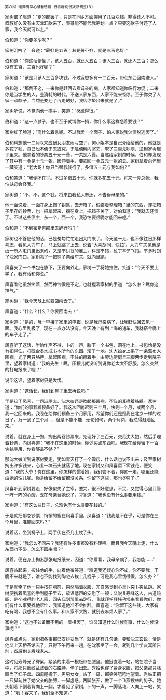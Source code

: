    第八回 谢舞有深心请看绣履 行歌增别恨拨断离弦(3) 

   家树皱了眉道：“别的都罢了，只是在同乡方面挪用了几百块钱，非得还人不可。叔叔好久没有由天津汇款来了，表哥能不能代我筹划一点？只要这款子付还了人家，我今天就可以走。”

   伯和道：“你要多少呢？”

   家树沉吟了一会道：“最好是五百；若是筹不齐，就是三百也好。”

   伯和道：“你这话倒怪了，该人五百，就还人五百；该人三百，就还人三百；怎么没有五百，三百也好呢？”

   家树道：“该是只该人三百多块钱。不过我想多有一二百元，带点东西回南送人。”

   伯和道：“那倒不必，一来你是赶回去看母亲的病，人家都知道你临行匆促；二来你是当学生的人，是消耗的时代，不送人家东西，人家不能来怪你。至于你欠了人家一点款子，当然是要还了再走的好，我给你垫出来就是了。”

   家树听说，不觉向他一拱手，笑道：“感激得很。”

   伯和道：“这一点款子，也不至于就博你一揖，你什么事这样急着要钱？”

   家树红了脸道：“有什么着急呢。不过我爱一个面子，怕人家说我欠债脱逃罢了。”

   伯和料想他一二月以来应酬女朋友闹亏空了，何小姐本是自己介绍给他的，他就是多花了钱，自己也不便于去追究。于是便到内室去，取了三百元钞票，送到家树屋子里来。他拿着的钞票五十元一叠，一共是六叠。当递给家树的时候，伯和却发现了其中有一叠是十元一张，因伸着手，要拿回一叠五元一张的去。家树拿着向怀里一藏笑道：“老大哥！你只当替我饯行了，多借五十元与我如何？”

   伯和笑道：“我倒不在乎。不过多借五十元，你就多花五十元，将来一算总帐，我怕姑母会怪我。”

   家树道：“不，不，这个钱，将来由我私人奉还，不告诉母亲的。”

   他一面说着，一面在身上掏了钥匙，去开箱子，假装着整理箱子里的东西，却把箱子里存的钞票，也一把拿起来，揣在身上，把箱子关了，对伯和道：“我就去还债了。不过这些债主，东一个，西一个，我恐怕要很晚才能回来呢。”

   伯和道：“不到密斯何那里去辞行吗？”

   家树也不答应他的话，已是匆匆忙忙走出大门来了。今天这一走，也不像往日那样考虑，看见人力车子，马上就跳了上去，说着“大喜胡同，快拉”。人力车夫见他是由一所大宅门里出来的，又是不讲钱的雇主，料是不错，拉了车子飞跑。不多时到了沈家门口。家树抓了一把铜子票给车夫，就向里跑。

   凤喜夹了一个书包在胁下，正要向外走，家树一手将她拉住，笑道：“今天不要上学了。我有话和你说。”

   凤喜看他虽然笑着，然而神气很是不定，也就握着家树的手道：“怎么啦？瞧你这神气。”

   家树道：“我今天晚上就要回南去了。”

   凤喜道：“什么？什么？你要回南去！”

   家树道：“是的，我一早接了家里的电报，说是我母亲病了，让我赶快回去见一面。我心里乱极了，现在一点办法没有。今天晚上有到上海的通车，我就搭今晚上的车子走了。”

   凤喜听了这话，半晌作声不得，卜的一声，胁下一个书包，落在地上。书包恰是没有扣得住，将砚台墨水瓶书本所有的东西，滚了一地。沈大娘身上系了一条蓝布大围襟，光了两只胳膊，拿起围襟，不住的擦着手，由旁边厨房里三脚两步走到院子里，望着家树道：“我的先生！瞧，压根儿就没听到说你老太太不舒服，怎么突然的打电报来了哩？”

   说毕这话，望着家树只是发愣。

   家树道：“这话长，我们到屋子里去再说吧。”

   于是拉了凤喜，一同进屋去。沈大娘还是掀起那围襟，不住的互擦着胳膊。家树道：“你们的事我都预备好了。我这次回南迟则三个月，快则一个月，或两个月，我一定回来的。我现在给你们预备三个月家用，希望你们还是照我在北京一样的过日子。万一到了三个月……但是不能不能，无论如何，两个月内，我总得赶着回来。”

   说着，就在身上一掏，掏出两卷钞票来，先理好了三百元，交给沈大娘，然后手理着钞票，向凤喜道：“我不在这里的时候，你少买点东西吧。我现在给你留下一百块钱零用，你看够是不够？”

   那沈大娘听到说家树要走，犹如青天打了一个霹雳，什么话也说不出来；及至家树掏出许多钱来，心里一块石头就落了地。现在家树又和凤喜留下零钱花，便笑道：“我的大爷！你在这里，你怎样的惯着她，我们管不着，你这一走，哪里还能由她的性儿呢。你是给留不给留都没关系，你留下这些，那也尽够了。”

   凤喜听到家树要走，好像似失了主宰，要哭，很不好意思，不哭，又觉得心里只管一阵一阵的心酸，现在母亲替她说了，才答道：“我也没有什么事要用钱。”

   家树道：“有这么些日子，总难免有什么事要花钱的。”

   于是就把那卷钞票，悄悄的塞在凤喜手里，凤喜道：“钱我是不在乎，可是你在三个月里，准能回来吗？”

   说着话，坐到椅子上，两手伏在茶几上枕了头。

   家树道：“我怎么不回来？我还有许多事都没有料理哩。而且我今天晚上走，什么东西也不带，怎么不回来呢？”

   说着，便在身上掏出那张电报纸来，因道：“你看看，我母亲病了，我怎能……”

   凤喜站起来，按住他的手，向着他微笑道：“难道我还疑心你不成，你不要我，干脆不来就是了，谁也不能找到陶宅去挨上几棍子；可是我心里慌得很，怎么办？”

   于是就牵了他一只手按在胸前，果然隔着衣服，兀自感觉到心里卜突卜突乱跳。家树便携着凤喜的手到屋子里去，软语低声的安慰了一顿；又说关寿峰这人，古道热肠，是个难得的老人家，回头我到那里去辞行，我就拜托拜托他常来看看你们，你们有什么事要找他帮忙，我知道他准不会推辞。凤喜道：“你留下这些钱，大家有吃有喝，我想不会有什么事。和人家不大熟，就别去麻烦人家了。”

   家树道：“这也不过备而不用的一着棋罢了。谁又知道什么时候有事，什么时候没事呢？”

   凤喜点点头，家树把各事都已安排妥当了，就是还有几句话，要和沈三玄说，恰是他又上天桥茶馆去了，只得下午再来一趟。在沈家坐了一会，就到几个学友寓所告别；然后到关寿峰家来。

   这时见寿峰光了脊梁，紧紧的束着一根板带在腰里。他挺直着一站，站在院子当中，将那只筋纹乱鼓着的右胳膊，伸了出去。秀姑也穿了紧身衣服，把父亲那只胳膊当了杠子盘。四周屋檐下，男男女女，站了一周，都笑笑嘻嘻地望着。秀姑正把一只脚勾住了她父亲的胳膊，一脚虚悬，两脚张开，做了一个飞燕投林的势子。她头朝着下倒着背向上一翻，才看见了家树，卜的一声，一脚落地，人向上一站，笑道：“哟！客来了，我们全不知道。”

